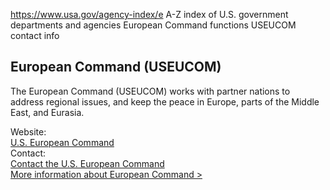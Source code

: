

https://www.usa.gov/agency-index/e
A-Z index of U.S. government departments and agencies
European Command functions
USEUCOM contact info

## European Command (USEUCOM)

The European Command (USEUCOM) works with partner nations to address regional issues, and keep the peace in Europe, parts of the Middle East, and Eurasia.

Website:  
[U.S. European Command](https://www.eucom.mil)  
Contact:  
[Contact the U.S. European Command](https://www.eucom.mil/contact-us)  
[More information about European Command >](https://www.usa.gov/agencies/u-s-european-command)
